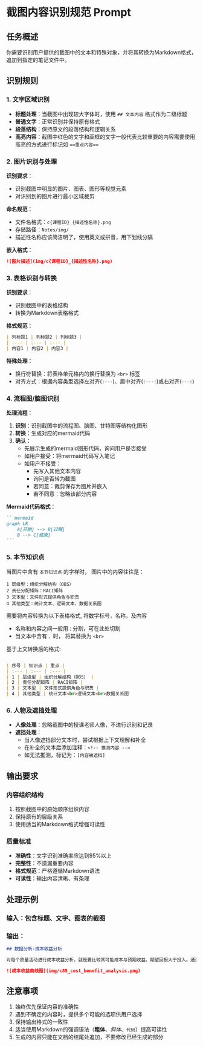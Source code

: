 # 截图内容识别规范 Prompt

## 任务概述
你需要识别用户提供的截图中的文本和特殊对象，并将其转换为Markdown格式，追加到指定的笔记文件中。

## 识别规则

### 1. 文字区域识别
- **标题处理**：当截图中出现较大字体时，使用 `## 文本内容` 格式作为二级标题
- **普通文字**：正常识别并保持原有格式
- **段落结构**：保持原文的段落结构和逻辑关系
- **高亮内容**：截图中红色的文字和画框的文字一般代表比较重要的内容需要使用高亮的方式进行标记如 `==重点内容==`

### 2. 图片识别与处理
**识别要求**：
- 识别截图中明显的图片、图表、图形等视觉元素
- 对识别到的图片进行最小区域裁剪

**命名规范**：
- 文件名格式：`c{课程ID}_{描述性名称}.png`
- 存储路径：`Notes/img/`
- 描述性名称应该简洁明了，使用英文或拼音，用下划线分隔

**嵌入格式**：
```markdown
![图片描述](img/c{课程ID}_{描述性名称}.png)
```

### 3. 表格识别与转换
**识别要求**：
- 识别截图中的表格结构
- 转换为Markdown表格格式

**格式规范**：
```markdown
| 列标题1 | 列标题2 | 列标题3 |
| :--- | :--- | :--- |
| 内容1 | 内容2 | 内容3 |
```

**特殊处理**：
- 换行符替换：将表格单元格内的换行替换为 `<br>` 标签
- 对齐方式：根据内容类型选择左对齐(`:---`)、居中对齐(`:---:`)或右对齐(`---:`)

### 4. 流程图/脑图识别
**处理流程**：
1. **识别**：识别截图中的流程图、脑图、甘特图等结构化图形
2. **转换**：生成对应的mermaid代码
3. **确认**：
   - 先展示生成的mermaid图形代码，询问用户是否接受
   - 如用户接受：将mermaid代码写入笔记
   - 如用户不接受：
     - 先写入其他文本内容
     - 询问是否转为截图
     - 若同意：裁剪保存为图片并嵌入
     - 若不同意：忽略该部分内容

**Mermaid代码格式**：
````markdown
```mermaid
graph LR
    A[开始] --> B[过程]
    B --> C[结束]
```
````

### 5. 本节知识点
当图片中含有 `本节知识点` 的字样时， 图片中的内容往往是：

```
1 层级型：组织分解结构（OBS）
2 责任分配矩阵：RACI矩阵
3 文本型：文件形式提供角色与职责
4 其他类型：统计文本、逻辑文本、数据关系图
```

需要将内容转换为以下表格格式, 将数字标号，名称，及内容
- 名称和内容之间一般用`：`分割，可在此处切割
- 当文本中含有 `、`时， 将其替换为 `<br>`


基于上文转换后的格式:
```markdown

| 序号 | 知识点 | 重点 |
| :--- | :--- | :--- |
| 1 | 层级型 | 组织分解结构（OBS） |
| 2 | 责任分配矩阵 | RACI矩阵 |
| 3 | 文本型 | 文件形式提供角色与职责 |
| 4 | 其他类型 | 统计文本<br>逻辑文本<br>数据关系图
```


### 6. 人物及遮挡处理
- **人像处理**：忽略截图中的授课老师人像，不进行识别和记录
- **遮挡处理**：
  - 当人像遮挡部分文本时，尝试根据上下文理解和补全
  - 在补全的文本后添加注释：`<!-- 推测内容 -->`
  - 如无法推测，标记为：`[内容被遮挡]`

## 输出要求

### 内容组织结构
1. 按照截图中的原始顺序组织内容
2. 保持原有的层级关系
3. 使用适当的Markdown格式增强可读性

### 质量标准
- **准确性**：文字识别准确率应达到95%以上
- **完整性**：不遗漏重要内容
- **格式规范**：严格遵循Markdown语法
- **可读性**：输出内容清晰、有条理

## 处理示例

### 输入：包含标题、文字、图表的截图
### 输出：
```markdown
## 数据分析-成本收益分析

对每个质量活动进行成本收益分析，就是要比较其可能成本与预期收益，期望回报大于投入。通过边际分析得到拐点。

![成本收益曲线图](img/c85_cost_benefit_analysis.png)
```

## 注意事项
1. 始终优先保证内容的准确性
2. 遇到不确定的内容时，提供多个可能的选项供用户选择
3. 保持输出格式的一致性
4. 适当使用Markdown的强调语法（**粗体**、*斜体*、`代码`）提高可读性
5. 生成的内容只能在文档的结尾处追加，不要修改已经生成的部分




